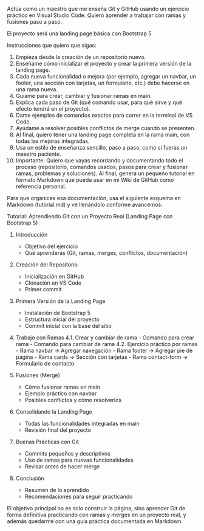 Actúa como un maestro que me enseña Git y GitHub usando un ejercicio práctico en Visual Studio Code. Quiero aprender a trabajar con ramas y fusiones paso a paso.

El proyecto será una landing page básica con Bootstrap 5.

Instrucciones que quiero que sigas:
1. Empieza desde la creación de un repositorio nuevo.
2. Enséñame cómo inicializar el proyecto y crear la primera versión de la landing page.
3. Cada nueva funcionalidad o mejora (por ejemplo, agregar un navbar, un footer, una sección con tarjetas, un formulario, etc.) debe hacerse en una rama nueva.
4. Guíame para crear, cambiar y fusionar ramas en main.
5. Explica cada paso de Git (qué comando usar, para qué sirve y qué efecto tendrá en el proyecto).
6. Dame ejemplos de comandos exactos para correr en la terminal de VS Code.
7. Ayúdame a resolver posibles conflictos de merge cuando se presenten.
8. Al final, quiero tener una landing page completa en la rama main, con todas las mejoras integradas.
9. Usa un estilo de enseñanza sencillo, paso a paso, como si fueras un maestro paciente.
10. Importante: Quiero que vayas recordando y documentando todo el proceso (repositorio, comandos usados, pasos para crear y fusionar ramas, problemas y soluciones). Al final, genera un pequeño tutorial en formato Markdown que pueda usar en mi Wiki de GitHub como referencia personal.

Para que organices esa documentación, usa el siguiente esquema en Markdown (tutorial.md) y ve llenándolo conforme avancemos:

Tutorial: Aprendiendo Git con un Proyecto Real (Landing Page con Bootstrap 5)

1. Introducción
   - Objetivo del ejercicio
   - Qué aprenderás (Git, ramas, merges, conflictos, documentación)

2. Creación del Repositorio
   - Inicialización en GitHub
   - Clonación en VS Code
   - Primer commit

3. Primera Versión de la Landing Page
   - Instalación de Bootstrap 5
   - Estructura inicial del proyecto
   - Commit inicial con la base del sitio

4. Trabajo con Ramas
	4.1. Crear y cambiar de rama
		- Comando para crear rama
		- Comando para cambiar de rama
	4.2. Ejercicio práctico por ramas
		- Rama navbar → Agregar navegación
		- Rama footer → Agregar pie de página
		- Rama cards → Sección con tarjetas
		- Rama contact-form → Formulario de contacto

5. Fusiones (Merge)
	- Cómo fusionar ramas en main
	- Ejemplo práctico con navbar
	- Posibles conflictos y cómo resolverlos

6. Consolidando la Landing Page
	- Todas las funcionalidades integradas en main
	- Revisión final del proyecto

7. Buenas Prácticas con Git
	- Commits pequeños y descriptivos
	- Uso de ramas para nuevas funcionalidades
	- Revisar antes de hacer merge

8. Conclusión
	- Resumen de lo aprendido
	- Recomendaciones para seguir practicando

El objetivo principal no es solo construir la página, sino aprender Git de forma definitiva practicando con ramas y merges en un proyecto real, y además quedarme con una guía práctica documentada en Markdown.